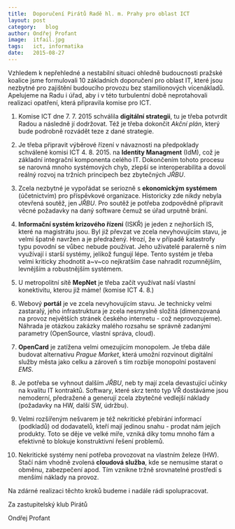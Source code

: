 ```yaml
---
title:	Doporučení Pirátů Radě hl. m. Prahy pro oblast ICT
layout:	post
category:	blog
author:	Ondřej Profant
image:	itfail.jpg
tags:	ict, informatika
date:	2015-08-27
---
```




Vzhledem k nepřehledné a nestabilní situaci ohledně budoucnosti pražské koalice jsme formulovali 10 základních doporučení pro oblast IT, které jsou nezbytné pro zajištění budoucího provozu bez stamilionových vícenákladů. Apelujeme na Radu i úřad, aby i v této turbulentní době neprotahovali realizaci opatření, která připravila komise pro ICT.

1. Komise ICT dne 7. 7. 2015 schválila **digitální strategii**, tu je třeba potvrdit Radou a následně jí dodržovat. Též je třeba dokončit *Akční plán*, který bude podrobně rozvádět teze z dané strategie.

2. Je třeba připravit výběrové řízení v návaznosti na předpoklady schválené komisi ICT 4. 8. 2015. na **Identity Managment** (IdM), což je základní integrační komponenta celého IT. Dokončením tohoto procesu se narovná mnoho systémových chyb, zlepší se interoperabilita a dovolí reálný rozvoj na tržních principech bez zbytečných *JŘBU*.

3. Zcela nezbytné je vypořádat se seriozně s **ekonomickým systémem** (účetnictvím) pro příspěvkové organizace. Historicky zde nikdy nebyla otevřená soutěž, jen *JŘBU*. Pro soutěž je potřeba zodpovědně připravit věcné požadavky na daný software čemuž se úřad urputně brání.

4. **Informační systém krizového řízení** (ISKŘ) je jeden z nejhorších IS, které na magistrátu jsou. Byl již převzat ve zcela nevyhovujícím stavu, je velmi špatně navržen a je předražený. Hrozí, že v případě katastrofy typu povodní se vůbec nebude používat. Jeho uživatelé paralerně s ním využívají i starší systémy, jelikož fungují lépe. Tento systém je třeba velmi kriticky zhodnotit a~v~co nejkratším čase nahradit rozumnějším, levnějším a robustnějším systémem.

5. U metropolitní sítě **MepNet** je třeba začít využívat naší vlastní konektivitu, kterou již máme! (komise ICT 4. 8.) 

6. Webový **portál** je ve zcela nevyhovujícím stavu. Je technicky velmi zastaralý, jeho infrastruktura je zcela nesmyslně složitá (dimenzovaná na provoz největších stránek českého internetu - což neprovozujeme). Náhrada je otázkou zakázky malého rozsahu se správně zadanými parametry (OpenSource, vlastní správa, cloud).

7. **OpenCard** je zatížena velmi omezujícím monopolem. Je třeba dále budovat alternativu *Prague Market*, která umožní rozvinout digitální služby města jako celku a zároveň s tím rozbije monopolní postavení *EMS*.

8. Je potřeba se vyhnout dalším *JŘBU*, neb ty mají zcela devastující učinky na kvalitu IT kontraktů. Softwary, které skrz tento typ VŘ dostáváme jsou nemoderní, předražené a generují zcela zbytečné vedlejší náklady (požadavky na HW, další SW, údržbu). 

9. Velmi rozšířeným nešvarem je též nekritické přebírání informací (podkladů) od dodavatelů, kteří mají jedinou snahu - prodat nám jejich produkty. Toto se děje ve velké míře, vzniká díky tomu mnoho fám a efektivně to blokuje konstruktivní řešení problemů.

10. Nekritické systémy není potřeba provozovat na vlastním železe (HW). Stačí nám vhodně zvolená **cloudová služba**, kde se nemusíme starat o obměnu, zabezpečení apod. Tím vznikne tržně srovnatelné prostředí s menšími náklady na provoz.

Na zdárné realizaci těchto kroků budeme i nadále rádi spolupracovat.



Za zastupitelský klub Pirátů

Ondřej Profant


